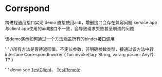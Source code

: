 # Corrspond
跨进程通用接口实现 demo
直接使用aidl，增删接口会存在兼容问题
service app与client app使用的aidl接口不一致，会导致请求失败甚至崩溃的问题

该demo演示如何通过一个方法涵盖所有的binder接口调用


'''
//所有方法是否待返回值，不定长参数，非明确参数类型，接通过该方法中转
interface CorrespondInvoker {
    fun <T> invoke(tag: String, vararg param: Any?): T?
}

''' 
demo see [TestClient](app/src/main/java/com/yan/correspond/test/TestClient.kt)、 [TestRemote](app/src/main/java/com/yan/correspond/test/TestRemote.kt)